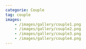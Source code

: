 ```yaml
---
categorie: Couple
tag: couple
images:
    - /images/gallery/couple1.png
    - /images/gallery/couple2.png
    - /images/gallery/couple3.png
    - /images/gallery/couple4.png
---
```

